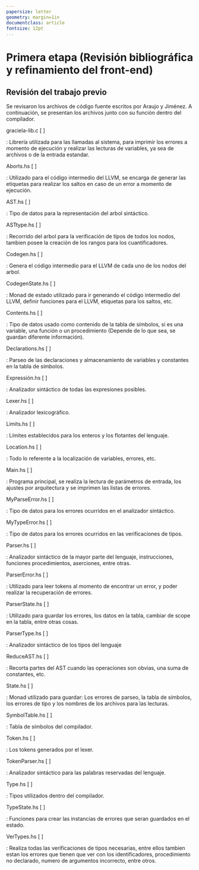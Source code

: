 ```yaml
---
papersize: letter
geometry: margin=1in
documentclass: article
fontsize: 12pt
...
```


# Primera etapa (Revisión bibliográfica y refinamiento del front-end)

## Revisión del trabajo previo

Se revisaron los archivos de código fuente escritos por Araujo y Jiménez. A
continuación, se presentan los archivos junto con su función dentro del
compilador.

graciela-lib.c [ ]

:   Librería utilizada para las llamadas al sistema, para imprimir los errores a
    momento de ejecución y realizar las lecturas de variables, ya sea de
    archivos o de la entrada estandar.

Aborts.hs [ ]

:   Utilizado para el código intermedio del LLVM, se encarga de generar las
    etiquetas para realizar los saltos en caso de un error a momento de
    ejecución.

AST.hs [ ]

:   Tipo de datos para la representación del arbol sintáctico.

ASTtype.hs [ ]

:   Recorrido del arbol para la verificación de tipos de todos los nodos,
    tambien posee la creación de los rangos para los cuantificadores.

Codegen.hs [ ]

:   Genera el código intermedio para el LLVM de cada uno de los nodos del arbol.

CodegenState.hs [ ]

:   Monad de estado utilizado para ir generando el código intermedio del LLVM,
    definir funciones para el LLVM, etiquetas para los saltos, etc.

Contents.hs [ ]

:   Tipo de datos usado como contenido de la tabla de símbolos, si es una
    variable, una función o un procedimiento  (Depende de lo que sea, se guardan
    diferente información).

Declarations.hs [ ]

:   Parseo de las declaraciones y almacenamiento de variables  y constantes en
    la tabla de símbolos.

Expressión.hs [ ]

:   Analizador sintáctico de todas las expresiones posibles.

Lexer.hs [ ]

:   Analizador lexicográfico.

Limits.hs [ ]

:   Límites establecidos para los enteros y los flotantes del lenguaje.

Location.hs [ ]

:   Todo lo referente a la localización de variables, errores, etc.

Main.hs [ ]

:   Programa principal, se realiza la lectura de parámetros de entrada, los
    ajustes por arquitectura y se imprimen las listas de errores.

MyParseError.hs [ ]

:   Tipo de datos para los errores ocurridos en el analizador sintáctico.

MyTypeError.hs [ ]

:   Tipo de datos para los errores ocurridos en las verificaciones de tipos.

Parser.hs [ ]

:   Analizador sintáctico de la mayor parte del lenguaje, instrucciones,
    funciones procedimientos, aserciones, entre otras.

ParserError.hs [ ]

:   Utilizado para leer tokens al momento de encontrar un error, y poder
    realizar la recuperación de errores.

ParserState.hs [ ]

:   Utilizado para guardar los errores, los datos en la tabla, cambiar de scope
    en la tabla, entre otras cosas.

ParserType.hs [ ]

:   Analizador sintáctico de los tipos del lenguaje

ReduceAST.hs [ ]

:   Recorta partes del AST cuando las operaciones son obvias, una suma de
    constantes, etc.

State.hs [ ]

:   Monad utilizado para guardar: Los errores de parseo, la tabla de símbolos,
    los errores de tipo y los nombres de los archivos para las lecturas.

SymbolTable.hs [ ]

:   Tabla de símbolos del compilador.

Token.hs [ ]

:   Los tokens generados por el lexer.

TokenParser.hs [ ]

:   Analizador sintáctico para las palabras reservadas del lenguaje.

Type.hs [ ]

:   Tipos utilizados dentro del compilador.

TypeState.hs [ ]

:   Funciones para crear las instancias de errores que seran guardados en el
    estado.

VerTypes.hs [ ]

:   Realiza todas las verificaciones de tipos necesarias, entre ellos tambien
    estan los errores que tienen que ver con los identificadores, procedimiento
    no declarado,  numero de argumentos incorrecto, entre otros.
